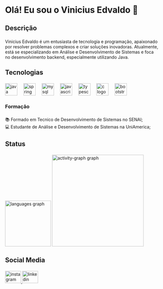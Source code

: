 <h1 align="left">Olá! Eu sou o Vinicius Edvaldo 👋</h1>

###

<h2 align="left">Descrição</h2>

###

<p align="left">Vinicius Edvaldo é um entusiasta de tecnologia e programação, apaixonado por resolver problemas complexos e criar soluções inovadoras. Atualmente, está se especializando em Análise e Desenvolvimento de Sistemas e foca no desenvolvimento backend, especialmente utilizando Java.</p>

###

<h2 align="left">Tecnologias</h2>

###

<div align="left">
  <img src="https://skillicons.dev/icons?i=java" height="40" alt="java logo"  />
  <img width="12" />
  <img src="https://skillicons.dev/icons?i=spring" height="40" alt="spring logo"  />
  <img width="12" />
  <img src="https://skillicons.dev/icons?i=mysql" height="40" alt="mysql logo"  />
  <img width="12" />
  <img src="https://skillicons.dev/icons?i=js" height="40" alt="javascript logo"  />
  <img width="12" />
  <img src="https://skillicons.dev/icons?i=ts" height="40" alt="typescript logo"  />
  <img width="12" />
  <img src="https://skillicons.dev/icons?i=c" height="40" alt="c logo"  />
  <img width="12" />
  <img src="https://skillicons.dev/icons?i=bootstrap" height="40" alt="bootstrap logo"  />
</div>

###

<h3 align="left">Formação</h3>

###

<p align="left">📚 Formado em Tecnico de  Desenvolvimento de Sistemas no SENAI;<br>💻 Estudante de Análise e Desenvolvimento de Sistemas na UniAmerica;</p>

###

<h2 align="left">Status</h2>

###

<div align="left">
  <img src="https://github-readme-stats.vercel.app/api/top-langs?username=ViniciusEdvaldo&locale=pt-br&hide_title=false&layout=compact&card_width=320&langs_count=5&theme=gruvbox&hide_border=false&order=2" height="150" alt="languages graph"  />
  <img src="https://github-readme-activity-graph.vercel.app/graph?username=ViniciusEdvaldo&radius=16&theme=gruvbox&area=true&order=5" height="300" alt="activity-graph graph"  />
</div>

###

<h2 align="left">Social Media</h2>

###

<div align="left">
  <a href="https://www.instagram.com/vinicius_2128/" target="_blank">
    <img src="https://raw.githubusercontent.com/maurodesouza/profile-readme-generator/master/src/assets/icons/social/instagram/default.svg" width="52" height="40" alt="instagram logo"  />
  </a>
  <a href="https://www.linkedin.com/in/vinícius-edvaldo-252383267/" target="_blank">
    <img src="https://raw.githubusercontent.com/maurodesouza/profile-readme-generator/master/src/assets/icons/social/linkedin/default.svg" width="52" height="40" alt="linkedin logo"  />
  </a>
</div>

###
